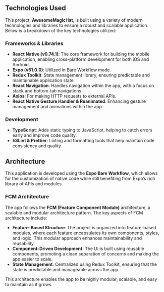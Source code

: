 ## Technologies Used

This project, **AwesomeMagicHat**, is built using a variety of modern technologies and libraries to ensure a robust and scalable application. Below is a breakdown of the key technologies utilized:

### Frameworks & Libraries
- **React Native (v0.74.1)**: The core framework for building the mobile application, enabling cross-platform development for both iOS and Android.
- **Expo (v51.0.0)**: Utilized in Bare Workflow mode.
- **Redux Toolkit**: State management library, ensuring predictable and maintainable application state.
- **React Navigation**: Handles navigation within the app, with a focus on stack and bottom-tab navigations.
- **Axios**: For making HTTP requests to external APIs.
- **React Native Gesture Handler & Reanimated**: Enhancing gesture management and animations within the app.

### Development
- **TypeScript**: Adds static typing to JavaScript, helping to catch errors early and improve code quality.
- **ESLint & Prettier**: Linting and formatting tools that help maintain code consistency and quality.

## Architecture

This application is developed using the **Expo Bare Workflow**, which allows for the customization of native code while still benefiting from Expo’s rich library of APIs and modules.

### FCM Architecture

The app follows the **FCM (Feature Component Module)** architecture, a scalable and modular architecture pattern. The key aspects of FCM architecture include:
- **Feature-Based Structure**: The project is organized into feature-based modules, where each feature encapsulates its own components, styles, and logic. This modular approach enhances maintainability and reusability.
- **Component-Driven Development**: The UI is built using reusable components, promoting a clean separation of concerns and making the app easier to scale.
- **State Management**: Centralized using Redux Toolkit, ensuring that the state is predictable and manageable across the app.

This architecture enables the app to be highly modular, scalable, and easy to maintain as it grows.
